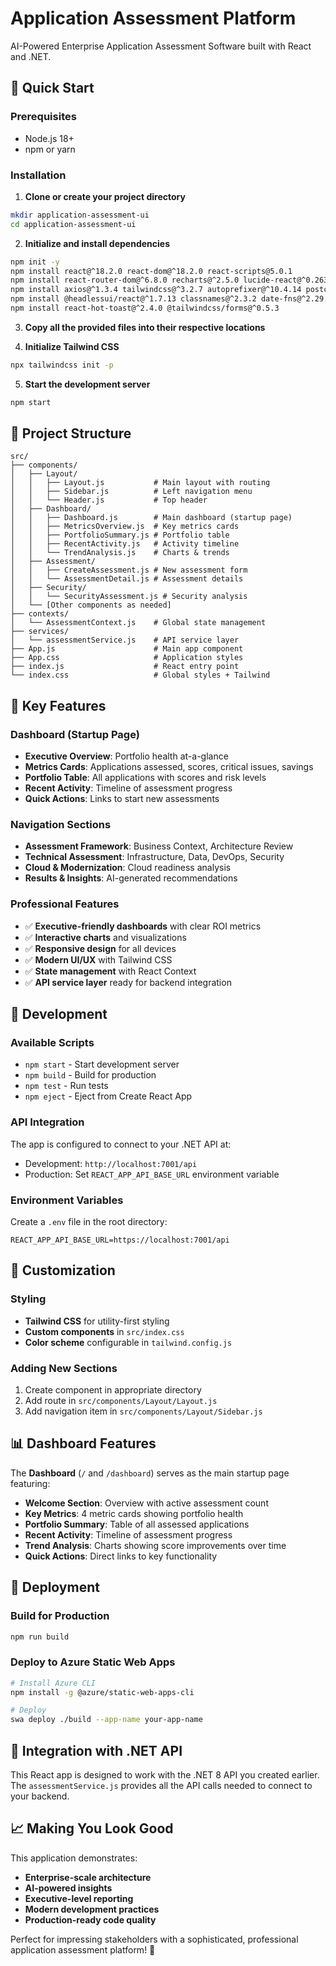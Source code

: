# Application Assessment Platform

AI-Powered Enterprise Application Assessment Software built with React and .NET.

## 🚀 Quick Start

### Prerequisites
- Node.js 18+ 
- npm or yarn

### Installation

1. **Clone or create your project directory**
```bash
mkdir application-assessment-ui
cd application-assessment-ui
```

2. **Initialize and install dependencies**
```bash
npm init -y
npm install react@^18.2.0 react-dom@^18.2.0 react-scripts@5.0.1
npm install react-router-dom@^6.8.0 recharts@^2.5.0 lucide-react@^0.263.1
npm install axios@^1.3.4 tailwindcss@^3.2.7 autoprefixer@^10.4.14 postcss@^8.4.21
npm install @headlessui/react@^1.7.13 classnames@^2.3.2 date-fns@^2.29.3
npm install react-hot-toast@^2.4.0 @tailwindcss/forms@^0.5.3
```

3. **Copy all the provided files into their respective locations**

4. **Initialize Tailwind CSS**
```bash
npx tailwindcss init -p
```

5. **Start the development server**
```bash
npm start
```

## 📁 Project Structure

```
src/
├── components/
│   ├── Layout/
│   │   ├── Layout.js           # Main layout with routing
│   │   ├── Sidebar.js          # Left navigation menu
│   │   └── Header.js           # Top header
│   ├── Dashboard/
│   │   ├── Dashboard.js        # Main dashboard (startup page)
│   │   ├── MetricsOverview.js  # Key metrics cards
│   │   ├── PortfolioSummary.js # Portfolio table
│   │   ├── RecentActivity.js   # Activity timeline
│   │   └── TrendAnalysis.js    # Charts & trends
│   ├── Assessment/
│   │   ├── CreateAssessment.js # New assessment form
│   │   └── AssessmentDetail.js # Assessment details
│   ├── Security/
│   │   └── SecurityAssessment.js # Security analysis
│   └── [Other components as needed]
├── contexts/
│   └── AssessmentContext.js    # Global state management
├── services/
│   └── assessmentService.js    # API service layer
├── App.js                      # Main app component
├── App.css                     # Application styles
├── index.js                    # React entry point
└── index.css                   # Global styles + Tailwind
```

## 🎯 Key Features

### Dashboard (Startup Page)
- **Executive Overview**: Portfolio health at-a-glance
- **Metrics Cards**: Applications assessed, scores, critical issues, savings
- **Portfolio Table**: All applications with scores and risk levels
- **Recent Activity**: Timeline of assessment progress
- **Quick Actions**: Links to start new assessments

### Navigation Sections
- **Assessment Framework**: Business Context, Architecture Review
- **Technical Assessment**: Infrastructure, Data, DevOps, Security
- **Cloud & Modernization**: Cloud readiness analysis
- **Results & Insights**: AI-generated recommendations

### Professional Features
- ✅ **Executive-friendly dashboards** with clear ROI metrics
- ✅ **Interactive charts** and visualizations
- ✅ **Responsive design** for all devices
- ✅ **Modern UI/UX** with Tailwind CSS
- ✅ **State management** with React Context
- ✅ **API service layer** ready for backend integration

## 🔧 Development

### Available Scripts
- `npm start` - Start development server
- `npm build` - Build for production
- `npm test` - Run tests
- `npm eject` - Eject from Create React App

### API Integration
The app is configured to connect to your .NET API at:
- Development: `http://localhost:7001/api`
- Production: Set `REACT_APP_API_BASE_URL` environment variable

### Environment Variables
Create a `.env` file in the root directory:
```env
REACT_APP_API_BASE_URL=https://localhost:7001/api
```

## 🎨 Customization

### Styling
- **Tailwind CSS** for utility-first styling
- **Custom components** in `src/index.css`
- **Color scheme** configurable in `tailwind.config.js`

### Adding New Sections
1. Create component in appropriate directory
2. Add route in `src/components/Layout/Layout.js`
3. Add navigation item in `src/components/Layout/Sidebar.js`

## 📊 Dashboard Features

The **Dashboard** (`/` and `/dashboard`) serves as the main startup page featuring:

- **Welcome Section**: Overview with active assessment count
- **Key Metrics**: 4 metric cards showing portfolio health
- **Portfolio Summary**: Table of all assessed applications
- **Recent Activity**: Timeline of assessment progress
- **Trend Analysis**: Charts showing score improvements over time
- **Quick Actions**: Direct links to key functionality

## 🚀 Deployment

### Build for Production
```bash
npm run build
```

### Deploy to Azure Static Web Apps
```bash
# Install Azure CLI
npm install -g @azure/static-web-apps-cli

# Deploy
swa deploy ./build --app-name your-app-name
```

## 🤝 Integration with .NET API

This React app is designed to work with the .NET 8 API you created earlier. The `assessmentService.js` provides all the API calls needed to connect to your backend.

## 📈 Making You Look Good

This application demonstrates:
- **Enterprise-scale architecture**
- **AI-powered insights** 
- **Executive-level reporting**
- **Modern development practices**
- **Production-ready code quality**

Perfect for impressing stakeholders with a sophisticated, professional application assessment platform! 🎯